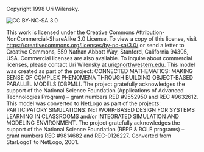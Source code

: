 Copyright 1998 Uri Wilensky.

![CC BY-NC-SA 3.0](http://ccl.northwestern.edu/images/creativecommons/byncsa.png)

This work is licensed under the Creative Commons Attribution-NonCommercial-ShareAlike 3.0 License. To view a copy of this license, visit https://creativecommons.org/licenses/by-nc-sa/3.0/ or send a letter to Creative Commons, 559 Nathan Abbott Way, Stanford, California 94305, USA.
Commercial licenses are also available. To inquire about commercial licenses, please contact Uri Wilensky at uri@northwestern.edu.
This model was created as part of the project: CONNECTED MATHEMATICS: MAKING SENSE OF COMPLEX PHENOMENA THROUGH BUILDING OBJECT-BASED PARALLEL MODELS (OBPML). The project gratefully acknowledges the support of the National Science Foundation (Applications of Advanced Technologies Program) – grant numbers RED #9552950 and REC #9632612.
This model was converted to NetLogo as part of the projects: PARTICIPATORY SIMULATIONS: NETWORK-BASED DESIGN FOR SYSTEMS LEARNING IN CLASSROOMS and/or INTEGRATED SIMULATION AND MODELING ENVIRONMENT. The project gratefully acknowledges the support of the National Science Foundation (REPP & ROLE programs) – grant numbers REC #9814682 and REC-0126227. Converted from StarLogoT to NetLogo, 2001.
